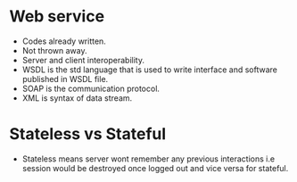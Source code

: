 # Web service
* Codes already written.
* Not thrown away.
* Server and client interoperability.
* WSDL is the std language that is used to write interface and software published in WSDL file.
* SOAP is the communication protocol.
* XML is syntax of data stream.

# Stateless vs Stateful
* Stateless means server wont remember any previous interactions i.e session would be destroyed once logged out and vice versa for stateful.